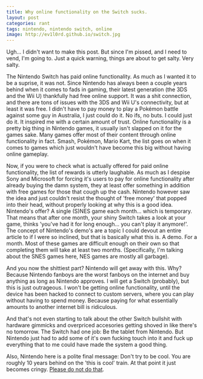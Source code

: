 ```yaml
---
title: Why online functionality on the Switch sucks.
layout: post
categories: rant
tags: nintendo, nintendo switch, online
image: http://ev1l0rd.github.io/switch.jpg
---
```


Ugh... I didn't want to make this post. But since I'm pissed, and I need to vend, I'm going to. Just a quick warning, things are about to get salty. Very salty.

The Nintendo Switch has paid online functionality. As much as I wanted it to be a suprise, it was not. Since Nintendo has always been a couple years behind when it comes to fads in gaming, their latest generation (the 3DS and the Wii U) thankfully had free online support. It was a shit connection, and there are tons of issues with the 3DS and Wii U's connectivity, but at least it was free. I didn't have to pay money to play a Pokémon battle against some guy in Australia, I just could do it. No ifs, no buts. I could just do it. It inspired me with a certain amount of trust. Online functionality is a pretty big thing in Nintendo games, it usually isn't slapped on it for the games sake. Many games offer most of their content through online functionality in fact. Smash, Pokémon, Mario Kart, the list goes on when it comes to games which just wouldn't have become this big without having online gameplay.

Now, if you were to check what is actually offered for paid online functionality, the list of rewards is utterly laughable. As much as I despise Sony and Microsoft for forcing it's users to pay for online functionality after already buying the damn system, they at least offer something in addition with free games for those that cough up the cash. Nintendo however saw the idea and just couldn't resist the thought of 'free money' that popped into their head, without properly looking at why this is a good idea. Nintendo's offer? A single (S)NES game each month... which is temporary. That means that after one month, your shiny Switch takes a look at your game, thinks 'you've had it for long enough... you can't play it anymore!'. The concept of Nintendo's demo's are a topic I could devout an entire article to if I were so inclined, but that is basically what this is. A demo. For a month. Most of these games are difficult enough on their own so that completing them will take at least two months. (Specifically, I'm talking about the SNES games here, NES games are mostly all garbage).

And you now the shittiest part? Nintendo will get away with this. Why? Because Nintendo fanboys are the worst fanboys on the internet and buy anything as long as Nintendo approves. I will get a Switch (probably), but this is just outrageous. I won't be getting online functionality, until the device has been hacked to connect to custom servers, where you can play without having to spend money. Because paying for what essentially amounts to another internet bill is ridiculous.

And that's not even starting to talk about the other Switch bullshit with hardware gimmicks and overpriced accesories getting shoved in like there's no tomorrow. The Switch had one job: Be the tablet from Nintendo. But Nintendo just had to add some of it's own fucking touch into it and fuck up everything that to me could have made the system a good thing.

Also, Nintendo here is a polite final message: Don't try to be cool. You are roughly 10 years behind on the 'this is cool' train. At that point it just becomes cringy. [Please do not do that](http://twitter.com/Salazzle).
